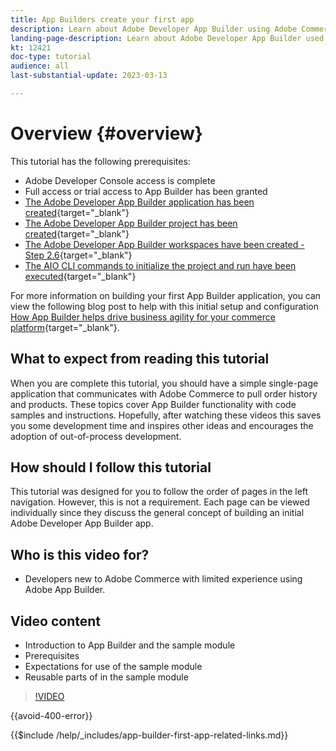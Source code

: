 ```yaml
---
title: App Builders create your first app
description: Learn about Adobe Developer App Builder using Adobe Commerce and create your first app.
landing-page-description: Learn about Adobe Developer App Builder used with Adobe Commerce and create your first app.
kt: 12421
doc-type: tutorial
audience: all
last-substantial-update: 2023-03-13

---
```


# Overview {#overview}

This tutorial has the following prerequisites:

* Adobe Developer Console access is complete
* Full access or trial access to App Builder has been granted
* [The Adobe Developer App Builder application has been created](https://developer.adobe.com/app-builder/docs/getting_started/first_app/){target="_blank"}
* [The Adobe Developer App Builder project has been created](https://developer.adobe.com/console){target="_blank"}
* [The Adobe Developer App Builder workspaces have been created - Step 2.6](https://developer.adobe.com/app-builder/docs/getting_started/first_app/#2-creating-a-new-project-on-developer-console){target="_blank"}
* [The AIO CLI commands to initialize the project and run have been executed](https://developer.adobe.com/runtime){target="_blank"}

For more information on building your first App Builder application, you can view the following blog post to help with this initial setup and configuration [How App Builder helps drive business agility for your commerce platform](https://business.adobe.com/blog/how-to/how-app-builder-helps-you-implement-a-composable-commerce-strategy){target="_blank"}.

## What to expect from reading this tutorial

When you are complete this tutorial, you should have a simple single-page application that communicates with Adobe Commerce to pull order history and products. These topics cover App Builder functionality with code samples and instructions. Hopefully, after watching these videos this saves you some development time and inspires other ideas and encourages the adoption of out-of-process development.

## How should I follow this tutorial

This tutorial was designed for you to follow the order of pages in the left navigation. However, this is not a requirement. Each page can be viewed individually since they discuss the general concept of building an initial Adobe Developer App Builder app.

## Who is this video for?

* Developers new to Adobe Commerce with limited experience using Adobe App Builder.

## Video content

* Introduction to App Builder and the sample module
* Prerequisites
* Expectations for use of the sample module
* Reusable parts of in the sample module

>[!VIDEO](https://video.tv.adobe.com/v/3416740?quality=12&learn=on)

{{avoid-400-error}}

{{$include /help/_includes/app-builder-first-app-related-links.md}}

